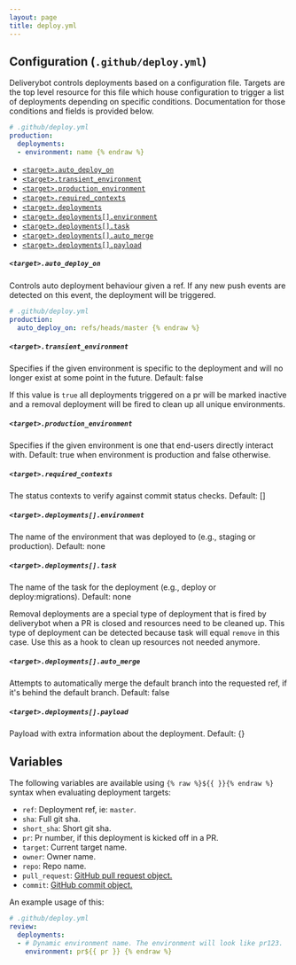 ```yaml
---
layout: page
title: deploy.yml
---
```


## Configuration (`.github/deploy.yml`)

Deliverybot controls deployments based on a configuration file. Targets are the
top level resource for this file which house configuration to trigger a list of
deployments depending on specific conditions. Documentation for those conditions
and fields is provided below.

```yaml {% raw %}
# .github/deploy.yml
production:
  deployments:
  - environment: name {% endraw %}
```

- [`<target>.auto_deploy_on`](#targetauto_deploy_on)
- [`<target>.transient_environment`](#targettransient_environment)
- [`<target>.production_environment`](#targetproduction_environment)
- [`<target>.required_contexts`](#targetrequired_contexts)
- [`<target>.deployments`](#targetdeployments)
- [`<target>.deployments[].environment`](#targetdeploymentsenvironment)
- [`<target>.deployments[].task`](#targetdeploymentstask)
- [`<target>.deployments[].auto_merge`](#targetdeploymentsauto_merge)
- [`<target>.deployments[].payload`](#targetdeploymentspayload)

##### `<target>.auto_deploy_on`

Controls auto deployment behaviour given a ref. If any new push events are
detected on this event, the deployment will be triggered.

```yaml {% raw %}
# .github/deploy.yml
production:
  auto_deploy_on: refs/heads/master {% endraw %}
```

##### `<target>.transient_environment`

Specifies if the given environment is specific to the deployment and will no
longer exist at some point in the future. Default: false

If this value is `true` all deployments triggered on a pr will be marked
inactive and a removal deployment will be fired to clean up all unique
environments.

##### `<target>.production_environment`

Specifies if the given environment is one that end-users directly interact with.
Default: true when environment is production and false otherwise.

##### `<target>.required_contexts`

The status contexts to verify against commit status checks. Default: []

##### `<target>.deployments[].environment`

The name of the environment that was deployed to (e.g., staging or production).
Default: none


##### `<target>.deployments[].task`

The name of the task for the deployment (e.g., deploy or deploy:migrations).
Default: none

Removal deployments are a special type of deployment that is fired by
deliverybot when a PR is closed and resources need to be cleaned up. This type
of deployment can be detected because task will equal `remove` in this case.
Use this as a hook to clean up resources not needed anymore.

##### `<target>.deployments[].auto_merge`

Attempts to automatically merge the default branch into the requested ref, if
it's behind the default branch. Default: false

##### `<target>.deployments[].payload`

Payload with extra information about the deployment. Default: {}

## Variables

The following variables are available using `{% raw %}${{ }}{% endraw %}` syntax
when evaluating deployment targets:

- `ref`: Deployment ref, ie: `master`.
- `sha`: Full git sha.
- `short_sha`: Short git sha.
- `pr`: Pr number, if this deployment is kicked off in a PR.
- `target`: Current target name.
- `owner`: Owner name.
- `repo`: Repo name.
- `pull_request`: [GitHub pull request object.](pr)
- `commit`: [GitHub commit object.](commit)

An example usage of this:

```yaml {% raw %}
# .github/deploy.yml
review:
  deployments:
  - # Dynamic environment name. The environment will look like pr123.
    environment: pr${{ pr }} {% endraw %}
```

[pr]: https://developer.github.com/v3/pulls/#response-1
[commit]: https://developer.github.com/v3/git/commits/#response
